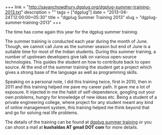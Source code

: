 +++
link = "http://sayanchowdhury.dgplug.org/dgplug-summer-training-2013.txt"
description = ""
tags = ["dgplug"]
date = "2013-04-24T12:00:00+05:30"
title = "dgplug Summer Training 2013"
slug = "dgplug-summer-training-2013"
+++

The time has come again this year for the dgplug summer training.

The summer training is conducted each year during the month of June. Though, we
cannot call June as the summer season but end of June is a suitable time for
most of the Indian students. During this summer training, a number of upstream
developers give talk on various open-source technologies. This guides the
student on how to contribute back to open source. At the end of the summer
training the student get a project which gives a strong base of the language as
well as programming skills.

Speaking on a personal note, I did this training twice, first in 2010, then in
2011 and this training helped me pave my career path. It gave me a lot of
exposure. It injected in me the habit of self-dependence, googling out your own
problems, hungry for knowledge of new ideas etc. Being a student of a private
engineering college, where project for any student meant any kind of online
management system, this training helped me think beyond that and go for solving
real life problems.

The details of the training can be found at [dgplug summer
training](http://dgplug.org/summertraining) or you can
shoot a mail at **kushaldas AT gmail DOT com** for more details.
